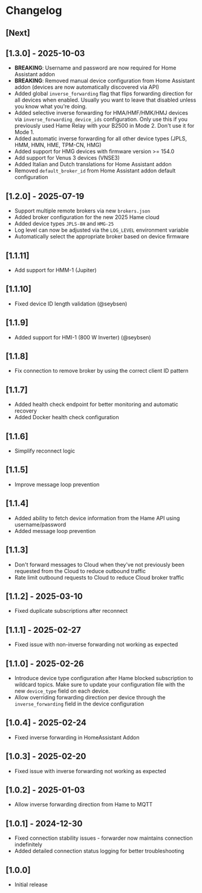 # Changelog
## [Next]



## [1.3.0] - 2025-10-03
- **BREAKING**: Username and password are now required for Home Assistant addon
- **BREAKING**: Removed manual device configuration from Home Assistant addon (devices are now automatically discovered via API)
- Added global `inverse_forwarding` flag that flips forwarding direction for all devices when enabled. Usually you want to leave that disabled unless you know what you're doing.
- Added selective inverse forwarding for HMA/HMF/HMK/HMJ devices via `inverse_forwarding_device_ids` configuration. Only use this if you previously used Hame Relay with your B2500 in Mode 2. Don't use it for Mode 1.
- Added automatic inverse forwarding for all other device types (JPLS, HMM, HMN, HME, TPM-CN, HMG)
- Added support for HMG devices with firmware version >= 154.0
- Add support for Venus 3 devices (VNSE3)
- Added Italian and Dutch translations for Home Assistant addon
- Removed `default_broker_id` from Home Assistant addon default configuration

## [1.2.0] - 2025-07-19
- Support multiple remote brokers via new `brokers.json`
- Added broker configuration for the new 2025 Hame cloud
- Added device types `JPLS-8H` and `HMG-25`
- Log level can now be adjusted via the `LOG_LEVEL` environment variable
- Automatically select the appropriate broker based on device firmware

## [1.1.11]
- Add support for HMM-1 (Jupiter)

## [1.1.10]
- Fixed device ID length validation (@seybsen)

## [1.1.9]
- Added support for HMI-1 (800 W Inverter) (@seybsen)

## [1.1.8]
- Fix connection to remove broker by using the correct client ID pattern

## [1.1.7]
- Added health check endpoint for better monitoring and automatic recovery
- Added Docker health check configuration

## [1.1.6]
- Simplify reconnect logic

## [1.1.5]
- Improve message loop prevention

## [1.1.4]
- Added ability to fetch device information from the Hame API using username/password
- Added message loop prevention

## [1.1.3]
- Don't forward messages to Cloud when they've not previously been requested from the Cloud to reduce outbound traffic
- Rate limit outbound requests to Cloud to reduce Cloud broker traffic

## [1.1.2] - 2025-03-10
- Fixed duplicate subscriptions after reconnect

## [1.1.1] - 2025-02-27
- Fixed issue with non-inverse forwarding not working as expected

## [1.1.0] - 2025-02-26
- Introduce device type configuration after Hame blocked subscription to wildcard topics. Make sure to update your configuration file with the new `device_type` field on each device.
- Allow overriding forwarding direction per device through the `inverse_forwarding` field in the device configuration

## [1.0.4] - 2025-02-24
- Fixed inverse forwarding in HomeAssistant Addon

## [1.0.3] - 2025-02-20
- Fixed issue with inverse forwarding not working as expected

## [1.0.2] - 2025-01-03
- Allow inverse forwarding direction from Hame to MQTT

## [1.0.1] - 2024-12-30
- Fixed connection stability issues - forwarder now maintains connection indefinitely
- Added detailed connection status logging for better troubleshooting

## [1.0.0]
- Initial release
